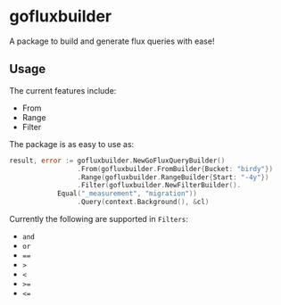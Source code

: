 # gofluxbuilder

A package to build and generate flux queries with ease!


## Usage

The current features include:

- From
- Range
- Filter 

The package is as easy to use as:

```go
result, error := gofluxbuilder.NewGoFluxQueryBuilder()
                 .From(gofluxbuilder.FromBuilder{Bucket: "birdy"})
                 .Range(gofluxbuilder.RangeBuilder{Start: "-4y"})
                 .Filter(gofluxbuilder.NewFilterBuilder().
			Equal("_measurement", "migration"))
                 .Query(context.Background(), &cl)
```

Currently the following are supported in `Filters`:

- `and`
- `or`
- `==`
- `>`
- `<`
- `>=`
- `<=`

